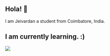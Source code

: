 ## Hola! 👋 

I am Jeivardan a student from Coimbatore, India.

## I am currently learning. :) 

<div>
  <a href='https://www.rust-lang.org/' target='_blank' rel='noopener' rel='noreferrer'>
    <img src='https://img.shields.io/static/v1?label=&message=Rust&logoColor=white&style=for-the-badge&logo=rust&color=000000' />
  </a>
</div>
